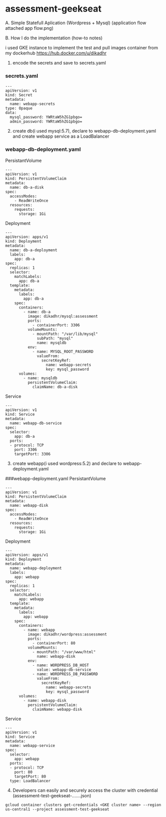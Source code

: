 # assessment-geekseat
A. Simple Statefull Aplication (Wordpress + Mysql) (application flow attached app flow.png)

B. How I do the implementation (how-to notes)

i used GKE instance to implement the test and pull images container from my dockerhub https://hub.docker.com/u/dikadhr
1. encode the secrets and save to secrets.yaml
### secrets.yaml
```
---
apiVersion: v1
kind: Secret
metadata:
  name: webapp-secrets
type: Opaque
data:
  mysql_password: YWRtaW5hZG1pbgo=
  admin_password: YWRtaW5hZG1pbgo=

```
2. create db(i used mysql:5.7), declare to webapp-db-deployment.yaml and create webapp service as a LoadBalancer

### webapp-db-deployment.yaml
PersistantVolume
```
---
apiVersion: v1
kind: PersistentVolumeClaim
metadata:
  name: db-a-disk
spec:
  accessModes:
    - ReadWriteOnce
  resources:
    requests:
      storage: 1Gi

```
Deployment
```
---
apiVersion: apps/v1
kind: Deployment
metadata:
  name: db-a-deployment
  labels:
    app: db-a
spec:
  replicas: 1
  selector:
    matchLabels:
      app: db-a
  template:
    metadata:
      labels:
        app: db-a
    spec:
      containers:
        - name: db-a
          image: dikadhr/mysql:assessment
          ports:
            - containerPort: 3306
          volumeMounts:
            - mountPath: "/var/lib/mysql"
              subPath: "mysql"
              name: mysqldb
          env:
            - name: MYSQL_ROOT_PASSWORD
              valueFrom:
                secretKeyRef:
                  name: webapp-secrets
                  key: mysql_password
      volumes:
        - name: mysqldb
          persistentVolumeClaim:
            claimName: db-a-disk

```
Service
```
---
apiVersion: v1
kind: Service
metadata:
  name: webapp-db-service
spec:
  selector:
    app: db-a
  ports:
  - protocol: TCP
    port: 3306
    targetPort: 3306

```
3. create webapp(i used wordpress:5.2) and declare to webapp-deployment.yaml

###webapp-deployment.yaml
PersistantVolume
```
---
apiVersion: v1
kind: PersistentVolumeClaim
metadata:
  name: webapp-disk
spec:
  accessModes:
    - ReadWriteOnce
  resources:
    requests:
      storage: 1Gi

```
Deployment
```
---
apiVersion: apps/v1
kind: Deployment
metadata:
  name: webapp-deployment
  labels:
    app: webapp
spec:
  replicas: 1
  selector:
    matchLabels:
      app: webapp
  template:
    metadata:
      labels:
        app: webapp
    spec:
      containers:
        - name: webapp
          image: dikadhr/wordpress:assessment
          ports:
            - containerPort: 80
          volumeMounts:
            - mountPath: "/var/www/html"
              name: webapp-disk
          env:
            - name: WORDPRESS_DB_HOST
              value: webapp-db-service
            - name: WORDPRESS_DB_PASSWORD
              valueFrom:
                secretKeyRef:
                  name: webapp-secrets
                  key: mysql_password
      volumes:
        - name: webapp-disk
          persistentVolumeClaim:
            claimName: webapp-disk

```
Service
```
---
apiVersion: v1
kind: Service
metadata:
  name: webapp-service
spec:
  selector:
    app: webapp
  ports:
  - protocol: TCP
    port: 80
    targetPort: 80
  type: LoadBalancer

```
4. Developers can easily and securely access the cluster with credential (assessment-test-geekseat-.......json)
```
gcloud container clusters get-credentials <GKE cluster name> --region us-central1 --project assessment-test-geekseat

```
